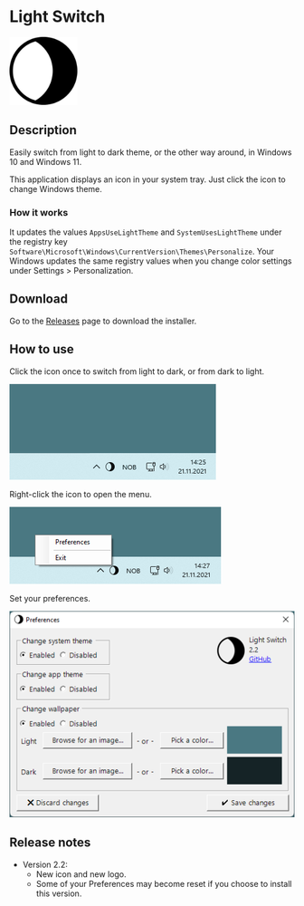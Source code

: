 # Light Switch

<img src="Readme/Logo.png" width="120" height="120">

## Description

Easily switch from light to dark theme, or the other way around, in Windows 10 and Windows 11.

This application displays an icon in your system tray. Just click the icon to change Windows theme.

### How it works

It updates the values `AppsUseLightTheme` and `SystemUsesLightTheme` under the registry key `Software\Microsoft\Windows\CurrentVersion\Themes\Personalize`. Your Windows updates the same registry values when you change color settings under Settings > Personalization.

## Download

Go to the [Releases](https://github.com/wireless-r/Light-Switch/releases) page to download the installer.

## How to use

Click the icon once to switch from light to dark, or from dark to light.

![Screenshot](Readme/Screen.gif)

Right-click the icon to open the menu.

![Screenshot](Readme/Context-Menu.png)

Set your preferences.

![Screenshot](Readme/Preferences.png)

## Release notes

- Version 2.2:
  - New icon and new logo.
  - Some of your Preferences may become reset if you choose to install this version.
